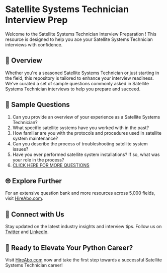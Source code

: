 # Satellite Systems Technician Interview Prep

Welcome to the Satellite Systems Technician Interview Preparation ! This resource is designed to help you ace your Satellite Systems Technician interviews with confidence.

## 🚀 Overview

Whether you're a seasoned Satellite Systems Technician or just starting in the field, this repository is tailored to enhance your interview readiness. We've curated a set of sample questions commonly asked in Satellite Systems Technician interviews to help you prepare and succeed.

## 📝 Sample Questions

1. Can you provide an overview of your experience as a Satellite Systems Technician?
2. What specific satellite systems have you worked with in the past?
3. How familiar are you with the protocols and procedures used in satellite system maintenance?
4. Can you describe the process of troubleshooting satellite system issues?
5. Have you ever performed satellite system installations? If so, what was your role in the process?
6. [CLICK HERE FOR MORE QUESTIONS](https://hireabo.com/job/14_4_2/Satellite%20Systems%20Technician)

## 🌐 Explore Further

For an extensive question bank and more resources across 5,000 fields, visit [HireAbo.com](https://www.hireabo.com).

## 📱 Connect with Us

Stay updated on the latest industry insights and interview tips. Follow us on [Twitter](https://twitter.com/hireabo) and [LinkedIn](https://www.linkedin.com/in/hire-abo-3609972a8/).

## 🚀 Ready to Elevate Your Python Career?

Visit [HireAbo.com](https://www.hireabo.com) now and take the first step towards a successful Satellite Systems Technician career!
